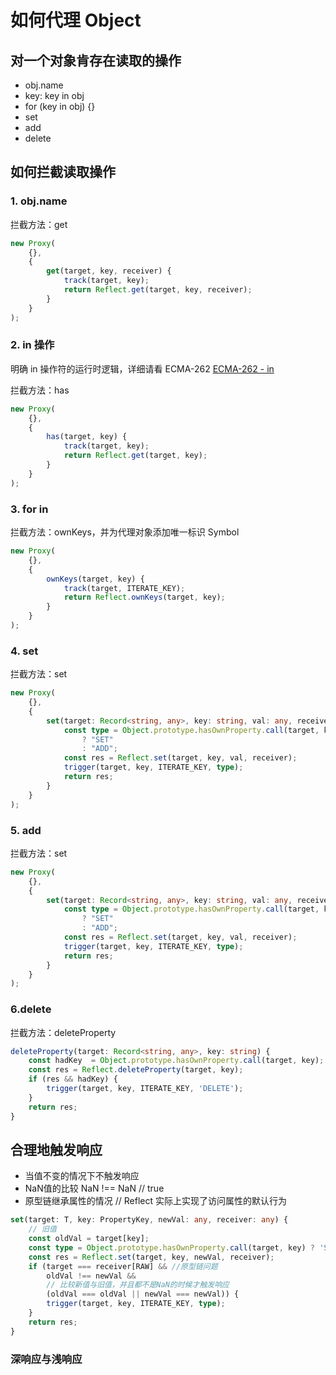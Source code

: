 # 如何代理 Object

## 对一个对象肯存在读取的操作

- obj.name
- key: key in obj
- for (key in obj) {}
- set
- add
- delete

## 如何拦截读取操作

### 1. obj.name

拦截方法：get

```typescript
new Proxy(
    {},
    {
        get(target, key, receiver) {
            track(target, key);
            return Reflect.get(target, key, receiver);
        }
    }
);
```

### 2. in 操作

明确 in 操作符的运行时逻辑，详细请看 ECMA-262 [ECMA-262 - in](https://262.ecma-international.org/12.0/#sec-relational-operators)

拦截方法：has

```typescript
new Proxy(
    {},
    {
        has(target, key) {
            track(target, key);
            return Reflect.get(target, key);
        }
    }
);
```

### 3. for in

拦截方法：ownKeys，并为代理对象添加唯一标识 Symbol

```typescript
new Proxy(
    {},
    {
        ownKeys(target, key) {
            track(target, ITERATE_KEY);
            return Reflect.ownKeys(target, key);
        }
    }
);
```

### 4. set

拦截方法：set

```typescript
new Proxy(
    {},
    {
        set(target: Record<string, any>, key: string, val: any, receiver) {
            const type = Object.prototype.hasOwnProperty.call(target, key)
                ? "SET"
                : "ADD";
            const res = Reflect.set(target, key, val, receiver);
            trigger(target, key, ITERATE_KEY, type);
            return res;
        }
    }
);
```

### 5. add

拦截方法：set

```typescript
new Proxy(
    {},
    {
        set(target: Record<string, any>, key: string, val: any, receiver) {
            const type = Object.prototype.hasOwnProperty.call(target, key)
                ? "SET"
                : "ADD";
            const res = Reflect.set(target, key, val, receiver);
            trigger(target, key, ITERATE_KEY, type);
            return res;
        }
    }
);
```

### 6.delete

拦截方法：deleteProperty

``` typescript
deleteProperty(target: Record<string, any>, key: string) {
    const hadKey  = Object.prototype.hasOwnProperty.call(target, key);
    const res = Reflect.deleteProperty(target, key);
    if (res && hadKey) {
        trigger(target, key, ITERATE_KEY, 'DELETE');
    }
    return res;
}
```

## 合理地触发响应

- 当值不变的情况下不触发响应
- NaN值的比较 NaN !== NaN // true
- 原型链继承属性的情况 // Reflect 实际上实现了访问属性的默认行为

``` typescript
set(target: T, key: PropertyKey, newVal: any, receiver: any) {
    // 旧值
    const oldVal = target[key];
    const type = Object.prototype.hasOwnProperty.call(target, key) ? 'SET' : 'ADD';
    const res = Reflect.set(target, key, newVal, receiver);
    if (target === receiver[RAW] && //原型链问题
        oldVal !== newVal &&
        // 比较新值与旧值，并且都不是NaN的时候才触发响应
        (oldVal === oldVal || newVal === newVal)) {
        trigger(target, key, ITERATE_KEY, type);
    }
    return res;
}
```

### 深响应与浅响应

